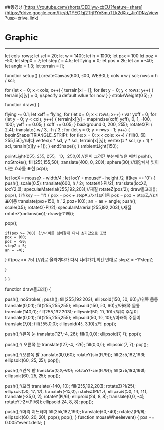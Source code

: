 ##동영상
[https://youtube.com/shorts/CEDIyw-cbEU?feature=share](https://drive.google.com/file/d/1YEOfqj2TrjRYnBmuTLk2dXix_Jip1DNz/view?usp=drive_link)

# Graphic
 -----------------------------------------------------------------
let cols, rows;
let scl = 20;
let w = 1400;
let h = 1000;
let pox = 100
let poz = -50;
let stepX = 7;
let stepZ = 4.5;
let flying = 0;
let pos = 25;
let an = -40;
let angle = 1.3;
let terrain = [];

function setup() {
  createCanvas(600, 600, WEBGL);
  cols = w / scl;
  rows = h / scl;

  for (let x = 0; x < cols; x++) {
    terrain[x] = [];
    for (let y = 0; y < rows; y++) {
      terrain[x][y] = 0; //specify a default value for now
    }
  }
   strokeWeight(0.5);
}

function draw() {

 
  flying -= 0.1;
  let xoff = flying;
  for (let x = 0; x < rows; x++) {
    var yoff = 0;
    for (let y = 0; y < cols; y++) {
      terrain[x][y] = map(noise(xoff, yoff), 0, 1, -100, 100);
      yoff += 0.05;
    }
    xoff += 0.05;
  }
  background(0, 200, 255);
  rotateX(PI / 2.4);
  translate(-w / 3, -h / 3);
  for (let y = 0; y < rows - 1; y++) {
    beginShape(TRIANGLE_STRIP);
    for (let x = 0; x < cols; x++) {
      fill(0, 60, 255,150);//바다
      vertex(x * scl, y * scl, terrain[x][y]);
      vertex(x * scl, (y + 1) * scl, terrain[x][y + 1]);
      }
      endShape();
  }
  ambientLight(150);

 
  pointLight(255, 255, 255, -10, -250,0);//윈이 그려진 부분에 빛을 배치
  push();
  noStroke();
  fill(255,155,50);
  translate(400, 0, 200);
  sphere(30);//태양에서 빛이나는 효과를 표현
  pop();
  
  let locX = mouseX - width/4 ;
  let locY = mouseY - height /2;
  if(key == '0') {
  push();
  scale(0.5);
  translate(600, h / 2);
  rotateX(-PI/2);
  translate(locX*2, locY*2,0);
  specularMaterial(255,192,203);//재질
  rotateZ(pos/2);
  draw돌고래();
  pop();
  }
  if(key == '1') {
    pox = pox + stepX;//x좌표이동
    poz = poz + stepZ;//z좌표이동 
  translate(pox+150, h / 2,poz+100);
    an = an + angle;
  push();
  scale(0.5);
  rotateX(-PI/2);
  specularMaterial(255,192,203);//재질
    rotateZ(radians(an));
  draw돌고래();
    
  pop();  
  
  
    
    if(pox >= 700) {//너비를 넘어갈때 다시 초기값으로 포맷
    pox = 100;
    poz = -50;
    stepZ = 5;
    an = -40;
  }
    if(poz >= 75) {//위로 올라가다가 다시 내려가기,회전 반대로
    stepZ = -1*stepZ;
    
  }
 
  
  }
}

function draw돌고래() {
  

  push();
  noStroke();
  push();
  fill(255,192,203);
  ellipsoid(150, 50, 60);//위쪽 몸통
  translate(0,0.1);
  fill(255,255,255);
  ellipsoid(150, 50, 60);//아래쪽 몸통
  translate(140,0);
  fill(255,192,203);
  ellipsoid(50, 10, 10);//위쪽 주둥이
  translate(0,0.1);
  fill(255,255,255);
  ellipsoid(50, 10, 10);//아래쪽 주둥이
  translate(7,0);
  fill(255,0,0);
  ellipsoid(45, 3,10);//입
  pop();
 
  push();//왼쪽 눈
  translate(127,-4, 26);
  fill(0,0,0);
  ellipsoid(7, 7);
  pop();
 
  push();// 오른쪽 눈
  translate(127,-4, -26);
  fill(0,0,0);
  ellipsoid(7, 7);
  pop();
 
  push();//오른쪽 팔
  translate(0,0,60);
  rotateY(sin(PI/9));
  fill(255,182,193);
  ellipsoid(60, 25, 25);
  pop();
 
  push();//왼쪽 팔
  translate(0,0,-60);
  rotateY(-sin(PI/9));
  fill(255,182,193);
  ellipsoid(60, 25, 25);
  pop();
 
  push();//꼬리
  translate(-140,-10);
  fill(255,192,203);
  rotateZ(PI/25);
  ellipsoid(50, 17, 17);
  translate(-15,0);
  rotateZ(PI/15);
  ellipsoid(50, 14, 14);
  translate(-35,0, 2);
  rotateY(PI/6);
  ellipsoid(24, 8, 8);
  translate(0,0, -4);
  rotateY(-2*(PI/6));
  ellipsoid(24, 8, 8);
  pop();
 
  push();//머리 지느러미
  fill(255,182,193);
  translate(60,-40);
  rotateZ(PI/6);
  ellipsoid(60, 20, 20);
  pop();
  pop();
}
function mouseWheel(event) {
  pos += 0.005*event.delta;
}

